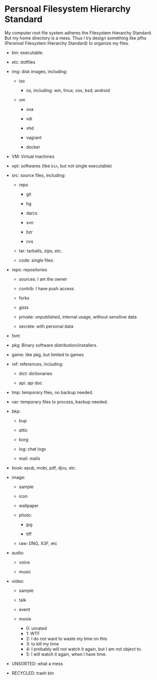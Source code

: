 Persnoal Filesystem Hierarchy Standard
======================================

My computer root file system adheres the Filesystem Hierarchy Standard.
But my home directory is a mess.
Thus I try design something like pfhs
(Persnoal Filesystem Hierarchy Standard)
to organize my files.

- bin: executable.

- etc: dotfiles

- img: disk images, including:

    * iso

        + os, including: win, linux, osx, bsd, android

    * vm

        + ova

        + vdi

        + vhd

        + vagrant

        + docker

- VM: Virtual machines

- opt: softwares (like `bin`, but not single executable)

- src: source files, including:

    * repo

      + git

      + hg

      + darcs

      + svn

      + bzr

      + cvs

    * tar: tarballs, zips, etc.

    * code: single files.

- repo: repositories

    * sources: I am the owner

    * contrib: I have push access

    * forks

    * gists

    * private: unpublished, internal usage, without sensitive data

    * secrete: with personal data

- font

- pkg: Binary software distribution/installers.

- game: like pkg, but limited to games

- ref: references, including:

    * dict: dictionaries

    * api: api doc

- tmp: temporary files, no backup needed.

- var: temporary files to process, backup needed.

- bkp:

    * bup

    * attic

    * borg

    * log: chat logs

    * mail: mails

- book: epub, mobi, pdf, djvu, etc.

- image:

    * sample

    * icon

    * wallpaper

    * photo:

        + jpg

        + tiff

    * raw: DNG, X3F, etc

- audio:

    * voice

    * music

- video:

    * sample

    * talk

    * event

    * movie

        + 0: unrated
        + 1: WTF
        + 2: I do not want to waste my time on this
        + 3: to kill my time
        + 4: I probably will not watch it again, but I am not object to.
        + 5: I will watch it again, when I have time.

- UNSORTED: what a mess
- RECYCLED: trash bin
